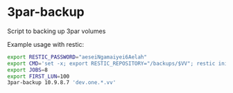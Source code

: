 # 3par-backup

Script to backing up 3par volumes


Example usage with restic:

```bash
export RESTIC_PASSWORD="aeseiNgamaiyei6Aelah"
export CMD='set -x; export RESTIC_REPOSITORY="/backups/$VV"; restic init 2>/dev/null; dd bs=4M if="$DEV" | timeout 3h restic backup --no-cache --tag="$VV" --stdin'
export JOBS=8
export FIRST_LUN=100
3par-backup 10.9.8.7 'dev.one.*.vv'
```
